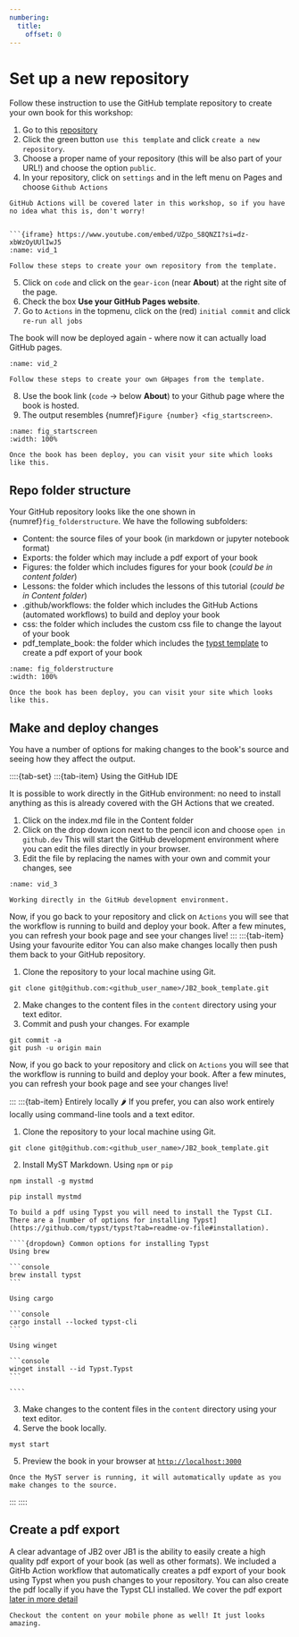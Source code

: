 ```yaml
---
numbering:
  title:
    offset: 0
---
```


# Set up a new repository

Follow these instruction to use the GitHub template repository to create your own book for this workshop:

1. Go to this [repository](https://github.com/FreekPols/JB2_book_template.git)
2. Click the green button `use this template` and click `create a new repository`.
3. Choose a proper name of your repository (this will be also part of your URL!) and choose the option `public`.
4. In your repository, click on `settings` and in the left menu on Pages and choose `Github Actions`

```{tip}
GitHub Actions will be covered later in this workshop, so if you have no idea what this is, don't worry!
```

```{figure} figures/1stpart.*

```{iframe} https://www.youtube.com/embed/UZpo_S8QNZI?si=dz-xbWzOyUUlIwJ5
:name: vid_1

Follow these steps to create your own repository from the template.
```

5. Click on `code` and click on the `gear-icon` (near **About**) at the right site of the page. 
6. Check the box **Use your GitHub Pages website**.
7. Go to `Actions` in the topmenu, click on the (red) `initial commit` and click `re-run all jobs`

The book will now be deployed again - where now it can actually load GitHub pages. 

``` {iframe} https://www.youtube.com/embed/gQP_gjrh7rQ?si=DWiL_J27_a35RV__
:name: vid_2

Follow these steps to create your own GHpages from the template.
```

8. Use the book link  (`code` $\rightarrow$ below **About**) to your Github page where the book is hosted.
9. The output resembles {numref}`Figure {number} <fig_startscreen>`.

```{figure} figures/startscreen.png
:name: fig_startscreen
:width: 100%

Once the book has been deploy, you can visit your site which looks like this.
```

## Repo folder structure

Your GitHub repository looks like the one shown in {numref}`fig_folderstructure`. We have the following subfolders:

- Content: the source files of your book (in markdown or jupyter notebook format)
- Exports: the folder which may include a pdf export of your book
- Figures: the folder which includes figures for your book (*could be in content folder*)
- Lessons: the folder which includes the lessons of this tutorial (*could be in Content folder*)
- .github/workflows: the folder which includes the GitHub Actions (automated workflows) to build and deploy your book
- css: the folder which includes the custom css file to change the layout of your book
- pdf_template_book: the folder which includes the [typst template](https://github.com/myst-templates/plain_typst_book) to create a pdf export of your book

```{figure} figures/Folderstructure.png
:name: fig_folderstructure
:width: 100%

Once the book has been deploy, you can visit your site which looks like this.
```

## Make and deploy changes

You have a number of options for making changes to the book's source and seeing how they affect the output.

::::{tab-set}
:::{tab-item} Using the GitHub IDE

It is possible to work directly in the GitHub environment: no need to install anything as this is already covered with the GH Actions that we created.

1. Click on the index.md file in the Content folder
2. Click on the drop down icon next to the pencil icon and choose `open in github.dev` This will start the GitHub development environment where you can edit the files directly in your browser.
3. Edit the file by replacing the names with your own and commit your changes, see [](#vid_3)

```{iframe} https://www.youtube.com/embed/MIJUMsTEfzY?si=upISYp21twTtAIFs
:name: vid_3

Working directly in the GitHub development environment.
```

Now, if you go back to your repository and click on `Actions` you will see that the workflow is running to build and deploy your book. After a few minutes, you can refresh your book page and see your changes live!
:::
:::{tab-item} Using your favourite editor
You can also make changes locally then push them back to your GitHub repository.
1. Clone the repository to your local machine using Git.

```console
git clone git@github.com:<github_user_name>/JB2_book_template.git
```

2. Make changes to the content files in the `content` directory using your text editor.
3. Commit and push your changes. For example

```console
git commit -a
git push -u origin main
```

Now, if you go back to your repository and click on `Actions` you will see that the workflow is running to build and deploy your book. After a few minutes, you can refresh your book page and see your changes live!

:::
:::{tab-item} Entirely locally 🌶 
If you prefer, you can also work entirely locally using command-line tools and a text editor.

1. Clone the repository to your local machine using Git.

```console
git clone git@github.com:<github_user_name>/JB2_book_template.git
```

2. Install MyST Markdown. Using `npm` or `pip`

```console
npm install -g mystmd
```

```console
pip install mystmd
```

`````{hint}
To build a pdf using Typst you will need to install the Typst CLI.
There are a [number of options for installing Typst](https://github.com/typst/typst?tab=readme-ov-file#installation).

````{dropdown} Common options for installing Typst
Using brew

```console
brew install typst
```

Using cargo

```console
cargo install --locked typst-cli
```

Using winget

```console
winget install --id Typst.Typst
```

````
`````

3. Make changes to the content files in the `content` directory using your text editor.
4. Serve the book locally.

```console
myst start
```

5. Preview the book in your browser at [`http://localhost:3000`](http://localhost:3000)

```{tip}
Once the MyST server is running, it will automatically update as you make changes to the source.
```

:::
::::

## Create a pdf export
A clear advantage of JB2 over JB1 is the ability to easily create a high quality pdf export of your book (as well as other formats). We included a GitHb Action workflow that automatically creates a pdf export of your book using Typst when you push changes to your repository. You can also create the pdf locally if you have the Typst CLI installed. We cover the pdf export [later in more detail ](#pdfoutput)

```{tip}
Checkout the content on your mobile phone as well! It just looks amazing.
```